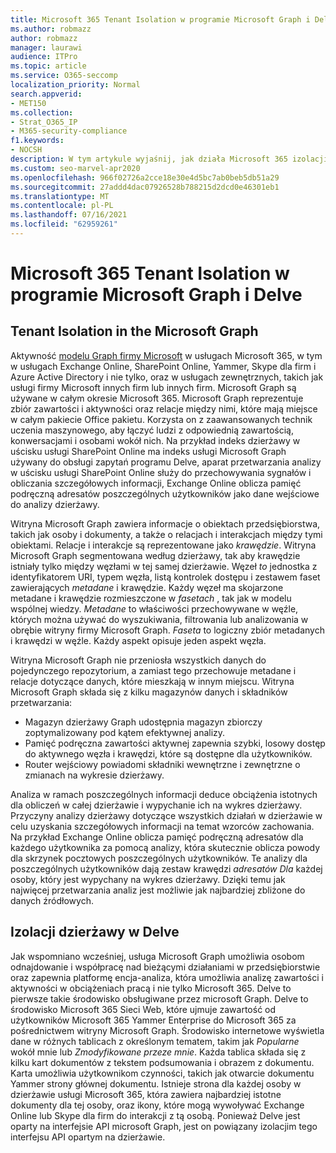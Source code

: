```yaml
---
title: Microsoft 365 Tenant Isolation w programie Microsoft Graph i Delve
ms.author: robmazz
author: robmazz
manager: laurawi
audience: ITPro
ms.topic: article
ms.service: O365-seccomp
localization_priority: Normal
search.appverid:
- MET150
ms.collection:
- Strat_O365_IP
- M365-security-compliance
f1.keywords:
- NOCSH
description: W tym artykule wyjaśnij, jak działa Microsoft 365 izolacji dzierżawy w Office Graph i w Delve.
ms.custom: seo-marvel-apr2020
ms.openlocfilehash: 966f02726a2cce18e30e4d5bc7ab0beb5db51a29
ms.sourcegitcommit: 27addd4dac07926528b788215d2dcd0e46301eb1
ms.translationtype: MT
ms.contentlocale: pl-PL
ms.lasthandoff: 07/16/2021
ms.locfileid: "62959261"
---
```

# <a name="microsoft-365-tenant-isolation-in-the-microsoft-graph-and-delve"></a>Microsoft 365 Tenant Isolation w programie Microsoft Graph i Delve

## <a name="tenant-isolation-in-the-microsoft-graph"></a>Tenant Isolation in the Microsoft Graph

Aktywność [modelu Graph firmy Microsoft](https://developer.microsoft.com/graph) w usługach Microsoft 365, w tym w usługach Exchange Online, SharePoint Online, Yammer, Skype dla firm i Azure Active Directory i nie tylko, oraz w usługach zewnętrznych, takich jak usługi firmy Microsoft innych firm lub innych firm. Microsoft Graph są używane w całym okresie Microsoft 365. Microsoft Graph reprezentuje zbiór zawartości i aktywności oraz relacje między nimi, które mają miejsce w całym pakiecie Office pakietu. Korzysta on z zaawansowanych technik uczenia maszynowego, aby łączyć ludzi z odpowiednią zawartością, konwersacjami i osobami wokół nich. Na przykład indeks dzierżawy w uścisku usługi SharePoint Online ma indeks usługi Microsoft Graph używany do obsługi zapytań programu Delve, aparat przetwarzania analizy w uścisku usługi SharePoint Online służy do przechowywania sygnałów i obliczania szczegółowych informacji, Exchange Online oblicza pamięć podręczną adresatów poszczególnych użytkowników jako dane wejściowe do analizy dzierżawy.

Witryna Microsoft Graph zawiera informacje o obiektach przedsiębiorstwa, takich jak osoby i dokumenty, a także o relacjach i interakcjach między tymi obiektami. Relacje i interakcje są reprezentowane jako *krawędzie*. Witryna Microsoft Graph segmentowana według dzierżawy, tak aby krawędzie istniały tylko między  węzłami w tej samej dzierżawie. Węzeł *to* jednostka z identyfikatorem URI, typem węzła, listą kontrolek dostępu i zestawem faset zawierających *metadane* i krawędzie. Każdy węzeł ma skojarzone metadane i krawędzie rozmieszczone w *fasetach* , tak jak w modelu wspólnej wiedzy. *Metadane* to właściwości przechowywane w węźle, których można używać do wyszukiwania, filtrowania lub analizowania w obrębie witryny firmy Microsoft Graph. *Faseta* to logiczny zbiór metadanych i krawędzi w węźle. Każdy aspekt opisuje jeden aspekt węzła. 

Witryna Microsoft Graph nie przeniosła wszystkich danych do pojedynczego repozytorium, a zamiast tego przechowuje metadane i relacje dotyczące danych, które mieszkają w innym miejscu. Witryna Microsoft Graph składa się z kilku magazynów danych i składników przetwarzania:

- Magazyn dzierżawy Graph udostępnia magazyn zbiorczy zoptymalizowany pod kątem efektywnej analizy.
- Pamięć podręczna zawartości aktywnej zapewnia szybki, losowy dostęp do aktywnego węzła i krawędzi, które są dostępne dla użytkowników.
- Router wejściowy powiadomi składniki wewnętrzne i zewnętrzne o zmianach na wykresie dzierżawy.

Analiza w ramach poszczególnych informacji deduce obciążenia istotnych dla obliczeń w całej dzierżawie i wypychanie ich na wykres dzierżawy. Przyczyny analizy dzierżawy dotyczące wszystkich działań w dzierżawie w celu uzyskania szczegółowych informacji na temat wzorców zachowania. Na przykład Exchange Online oblicza pamięć podręczną adresatów dla każdego użytkownika za pomocą analizy, która skutecznie oblicza powody dla skrzynek pocztowych poszczególnych użytkowników. Te analizy dla poszczególnych użytkowników dają zestaw krawędzi *adresatów Dla* każdej osoby, który jest wypychany na wykres dzierżawy. Dzięki temu jak najwięcej przetwarzania analiz jest możliwie jak najbardziej zbliżone do danych źródłowych.

## <a name="tenant-isolation-in-delve"></a>Izolacji dzierżawy w Delve

Jak wspomniano wcześniej, usługa Microsoft Graph umożliwia osobom odnajdowanie i współpracę nad bieżącymi działaniami w przedsiębiorstwie oraz zapewnia platformę encja-analiza, która umożliwia analizę zawartości i aktywności w obciążeniach pracą i nie tylko Microsoft 365. Delve to pierwsze takie środowisko obsługiwane przez microsoft Graph.
Delve to środowisko Microsoft 365 Sieci Web, które ujmuje zawartość od użytkowników Microsoft 365 Yammer Enterprise do Microsoft 365 za pośrednictwem witryny Microsoft Graph. Środowisko internetowe wyświetla dane w różnych tablicach z określonym tematem, takim jak *Popularne* wokół mnie lub *Zmodyfikowane przeze mnie*. Każda tablica składa się z kilku kart dokumentów z tekstem podsumowania i obrazem z dokumentu. Karta umożliwia użytkownikom czynności, takich jak otwarcie dokumentu Yammer strony głównej dokumentu. Istnieje strona dla każdej osoby w dzierżawie usługi Microsoft 365, która zawiera najbardziej istotne dokumenty dla tej osoby, oraz ikony, które mogą wywoływać Exchange Online lub Skype dla firm do interakcji z tą osobą. Ponieważ Delve jest oparty na interfejsie API microsoft Graph, jest on powiązany izolacjim tego interfejsu API opartym na dzierżawie.